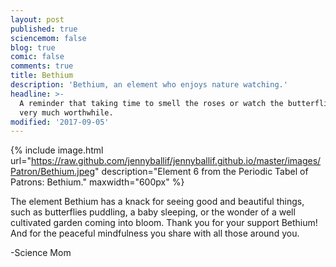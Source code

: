 ```yaml
---
layout: post
published: true
sciencemom: false
blog: true
comic: false
comments: true
title: Bethium
description: 'Bethium, an element who enjoys nature watching.'
headline: >-
  A reminder that taking time to smell the roses or watch the butterflies is
  very much worthwhile.
modified: '2017-09-05'
---
```

{% include image.html url="https://raw.github.com/jennyballif/jennyballif.github.io/master/images/Patron/Bethium.jpeg" description="Element 6 from the Periodic Tabel of Patrons: Bethium." maxwidth="600px" %}


The element Bethium has a knack for seeing good and beautiful things, such as butterflies puddling, a baby sleeping, or the wonder of a well cultivated garden coming into bloom. Thank you for your support Bethium! And for the peaceful mindfulness you share with all those around you.

-Science Mom